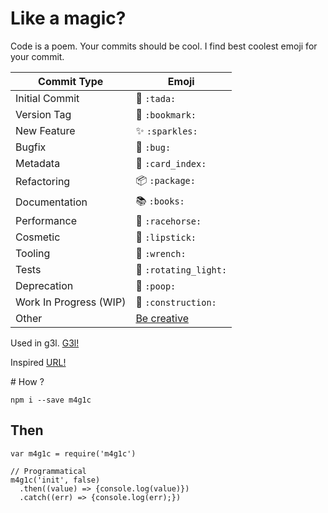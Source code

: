 # Like a magic?

Code is a poem. Your commits should be cool. I find best coolest emoji for your commit.

Commit Type | Emoji
----------  | -------------
Initial Commit | :tada: `:tada:`
Version Tag | :bookmark: `:bookmark:`
New Feature | :sparkles: `:sparkles:`
Bugfix | :bug: `:bug:`
Metadata | :card_index: `:card_index:`
Refactoring | :package: `:package:`
Documentation | :books: `:books:`
Performance | :racehorse: `:racehorse:`
Cosmetic | :lipstick: `:lipstick:`
Tooling | :wrench: `:wrench:`
Tests | :rotating_light: `:rotating_light:`
Deprecation | :poop: `:poop:`
Work In Progress (WIP) | :construction: `:construction:`
Other | [Be creative](http://www.emoji-cheat-sheet.com/)


Used in g3l.
[G3l!](https://www.npmjs.com/package/g3l)

Inspired
[URL!](https://github.com/dannyfritz/commit-message-emoji)

# How ?
```
npm i --save m4g1c
```

## Then
```
var m4g1c = require('m4g1c')

// Programmatical
m4g1c('init', false)
  .then((value) => {console.log(value)})
  .catch((err) => {console.log(err);})

```
